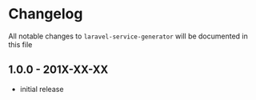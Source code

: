 # Changelog

All notable changes to `laravel-service-generator` will be documented in this file

## 1.0.0 - 201X-XX-XX

- initial release
